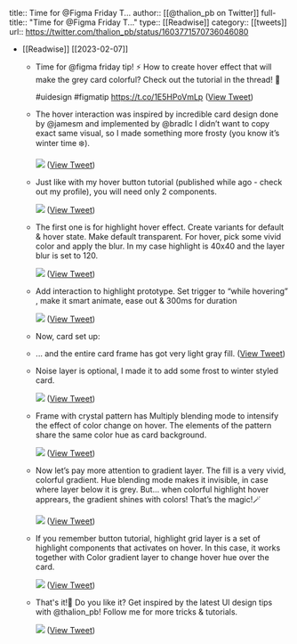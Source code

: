 title:: Time for @Figma Friday T...
author:: [[@thalion_pb on Twitter]]
full-title:: "Time for @Figma Friday T..."
type:: [[Readwise]]
category:: [[tweets]]
url:: https://twitter.com/thalion_pb/status/1603771570736046080

- [[Readwise]] [[2023-02-07]]
	- Time for @figma friday tip! ⚡️ 
	  How to create hover effect that will make the grey card colorful?  Check out the tutorial in the thread! 🧵
	  
	  #uidesign #figmatip https://t.co/1E5HPoVmLp ([View Tweet](https://twitter.com/thalion_pb/status/1603771570736046080))
	- The hover interaction was inspired by incredible card design done by @jamesm and implemented by @bradlc 
	  I didn’t want to copy exact same visual, so I made something more frosty (you know it’s winter time ❄️). 
	  
	  ![](https://pbs.twimg.com/media/FkG7cSuXgAEnSva.jpg) ([View Tweet](https://twitter.com/thalion_pb/status/1603771577006432266))
	- Just like with my hover button tutorial (published while ago - check out my profile), you will need only 2 components. 
	  
	  ![](https://pbs.twimg.com/media/FkG7knIWQAA_5Pr.jpg) ([View Tweet](https://twitter.com/thalion_pb/status/1603771584153792513))
	- The first one is for highlight hover effect. Create variants for default & hover state. Make default transparent. For hover, pick some vivid color and apply the blur. In my case highlight is 40x40 and the layer blur is set to 120. 
	  
	  ![](https://pbs.twimg.com/media/FkG71UJXoAEOiRw.jpg) ([View Tweet](https://twitter.com/thalion_pb/status/1603771588092071938))
	- Add interaction to highlight prototype. Set trigger to “while hovering” , make it smart animate, ease out & 300ms for duration 
	  
	  ![](https://pbs.twimg.com/media/FkG74gaWQAUq0Fi.jpg) ([View Tweet](https://twitter.com/thalion_pb/status/1603771591636180992))
	- Now, card set up:
	- ... and the entire card frame has got very light gray fill. ([View Tweet](https://twitter.com/thalion_pb/status/1603771600238780417))
	- Noise layer is optional, I made it to add some frost to winter styled card. 
	  
	  ![](https://pbs.twimg.com/media/FkG8cXuWAAEPNcW.jpg) ([View Tweet](https://twitter.com/thalion_pb/status/1603771605557075970))
	- Frame with crystal pattern has Multiply blending mode to intensify the effect of color change on hover. The elements of the pattern share the same color hue as card background. 
	  
	  ![](https://pbs.twimg.com/media/FkG8gy0XgAEhOj1.jpg) ([View Tweet](https://twitter.com/thalion_pb/status/1603771611911311360))
	- Now let’s pay more attention to gradient layer. The fill is a very vivid, colorful gradient. Hue blending mode makes it invisible, in case where layer below it is grey. But… when colorful highlight hover apprears, the gradient shines with colors! That’s the magic!🪄 
	  
	  ![](https://pbs.twimg.com/media/FkG8n9WX0AAsyZa.jpg) ([View Tweet](https://twitter.com/thalion_pb/status/1603771618999820294))
	- If you remember button tutorial, highlight grid layer is a set of highlight components that activates on hover. In this case, it works together with Color gradient layer to change hover hue over the card. 
	  
	  ![](https://pbs.twimg.com/media/FkG9SKNXwAkUk0a.jpg) ([View Tweet](https://twitter.com/thalion_pb/status/1603771627480694792))
	- That's it!🙌 Do you like it? Get inspired by the latest  UI design tips with @thalion_pb! Follow me for more tricks & tutorials. 
	  
	  ![](https://pbs.twimg.com/media/FkG9jVcXgAEpjsQ.jpg) ([View Tweet](https://twitter.com/thalion_pb/status/1603771634204155906))